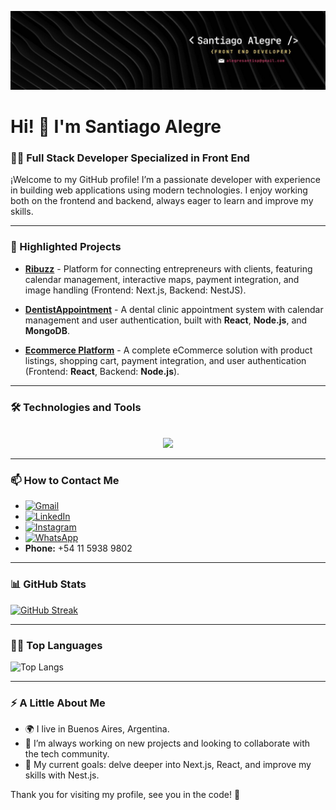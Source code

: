![Banner de Santiago Alegre](/bannerIn.jfif)

# Hi! 👋 I'm Santiago Alegre

### 👨‍💻 Full Stack Developer Specialized in Front End

¡Welcome to my GitHub profile! I’m a passionate developer with experience in building web applications using modern technologies. I enjoy working both on the frontend and backend, always eager to learn and improve my skills.

---

### 🚀 Highlighted Projects

- [**Ribuzz**](https://ribuzz.vercel.app/) - Platform for connecting entrepreneurs with clients, featuring calendar management, interactive maps, payment integration, and image handling (Frontend: Next.js, Backend: NestJS).

- [**DentistAppointment**](https://github.com/alegresantisp/dentistAppointment) - A dental clinic appointment system with calendar management and user authentication, built with **React**, **Node.js**, and **MongoDB**.

- [**Ecommerce Platform**](https://github.com/alegresantisp/ecommerce) - A complete eCommerce solution with product listings, shopping cart, payment integration, and user authentication (Frontend: **React**, Backend: **Node.js**).

---

### 🛠️ Technologies and Tools

<p align="center">
  <a href="https://skillicons.dev">
    <br>
    <img src="https://skillicons.dev/icons?i=react,nextjs,js,typescript,html,css,tailwind,postgres,cloudinary,github,&perline=10" />
  </a>
</p>

---

### 📫 How to Contact Me

- [![Gmail](https://img.shields.io/badge/Gmail-%23D14836.svg?style=for-the-badge&logo=gmail&logoColor=white)](mailto:alegresantisp@gmail.com)
- [![LinkedIn](https://img.shields.io/badge/LinkedIn-%230077B5.svg?style=for-the-badge&logo=linkedin&logoColor=white)](https://www.linkedin.com/in/santiago-alegre-67b288193/)
- [![Instagram](https://img.shields.io/badge/Instagram-%23E4405F.svg?style=for-the-badge&logo=instagram&logoColor=white)](https://www.instagram.com/santialegree/)
- [![WhatsApp](https://img.shields.io/badge/WhatsApp-%2321D366.svg?style=for-the-badge&logo=whatsapp&logoColor=white)](https://wa.me/541159389802)  
- **Phone:** +54 11 5938 9802
  
---

### 📊 GitHub Stats

[![GitHub Streak](https://github-readme-streak-stats.herokuapp.com/?user=alegresantisp&theme=radical)](https://git.io/streak-stats)

---

### 🧑‍💻 Top Languages

![Top Langs](https://github-readme-stats.vercel.app/api/top-langs/?username=alegresantisp&layout=compact&theme=radical)

---

### ⚡ A Little About Me

- 🌍 I live in Buenos Aires, Argentina.
- 🚀 I’m always working on new projects and looking to collaborate with the tech community.
- 🎯 My current goals: delve deeper into Next.js, React, and improve my skills with Nest.js.

Thank you for visiting my profile, see you in the code! 🚀


